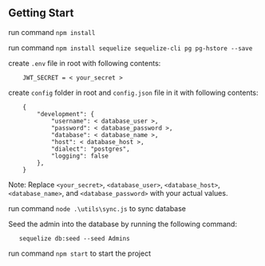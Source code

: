 ## Getting Start

run command `npm install`

run command `npm install sequelize sequelize-cli pg pg-hstore --save`

create `.env` file in root with following contents:

```shell
    JWT_SECRET = < your_secret >
```

create `config` folder in root and `config.json` file in it with following contents:

```shell
    {
        "development": {
            "username": < database_user >,
            "password": < database_password >,
            "database": < database_name >,
            "host": < database_host >,
            "dialect": "postgres",
            "logging": false
        },
    }
```

Note: Replace `<your_secret>`, `<database_user>`, `<database_host>`, `<database_name>`, and `<database_password>` with your actual values.

run command `node .\utils\sync.js` to sync database

Seed the admin into the database by running the following command:

```shell
   sequelize db:seed --seed Admins
```

run command `npm start` to start the project
